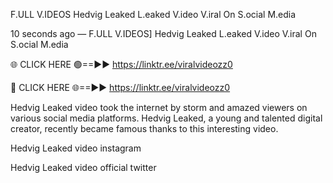 F.ULL V.IDEOS Hedvig Leaked L.eaked V.ideo V.iral On S.ocial M.edia

10 seconds ago — F.ULL V.IDEOS] Hedvig Leaked L.eaked V.ideo V.iral On S.ocial M.edia

🌐 CLICK HERE 🟢==►► https://linktr.ee/viralvideozz0

🔴 CLICK HERE 🌐==►► https://linktr.ee/viralvideozz0

Hedvig Leaked video took the internet by storm and amazed viewers on various social media platforms. Hedvig Leaked, a young and talented digital creator, recently became famous thanks to this interesting video.

Hedvig Leaked video instagram

Hedvig Leaked video official twitter
